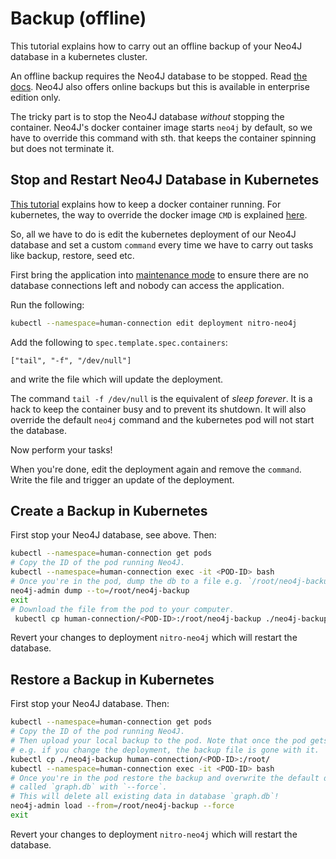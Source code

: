 # Backup (offline)

This tutorial explains how to carry out an offline backup of your Neo4J
database in a kubernetes cluster.

An offline backup requires the Neo4J database to be stopped. Read
[the docs](https://neo4j.com/docs/operations-manual/current/tools/dump-load/).
Neo4J also offers online backups but this is available in enterprise edition
only.

The tricky part is to stop the Neo4J database *without* stopping the container.
Neo4J's docker container image starts `neo4j` by default, so we have to override
this command with sth. that keeps the container spinning but does not terminate
it.

## Stop and Restart Neo4J Database in Kubernetes

[This tutorial](http://bigdatums.net/2017/11/07/how-to-keep-docker-containers-running/)
explains how to keep a docker container running. For kubernetes, the way to
override the docker image `CMD` is explained [here](https://kubernetes.io/docs/tasks/inject-data-application/define-command-argument-container/#define-a-command-and-arguments-when-you-create-a-pod).

So, all we have to do is edit the kubernetes deployment of our Neo4J database
and set a custom `command` every time we have to carry out tasks like backup,
restore, seed etc.

First bring the application into [maintenance mode](https://github.com/Human-Connection/Human-Connection/blob/master/deployment/human-connection/maintenance/README.md) to ensure there are no
database connections left and nobody can access the application.

Run the following:

```sh
kubectl --namespace=human-connection edit deployment nitro-neo4j
```

Add the following to `spec.template.spec.containers`:
```
["tail", "-f", "/dev/null"]
```
and write the file which will update the deployment.

The command `tail -f /dev/null` is the equivalent of *sleep forever*. It is a
hack to keep the container busy and to prevent its shutdown. It will also
override the default `neo4j` command and the kubernetes pod will not start the
database.

Now perform your tasks!

When you're done, edit the deployment again and remove the `command`. Write the
file and trigger an update of the deployment.

## Create a Backup in Kubernetes

First stop your Neo4J database, see above. Then:
```sh
kubectl --namespace=human-connection get pods
# Copy the ID of the pod running Neo4J.
kubectl --namespace=human-connection exec -it <POD-ID> bash
# Once you're in the pod, dump the db to a file e.g. `/root/neo4j-backup`.
neo4j-admin dump --to=/root/neo4j-backup
exit
# Download the file from the pod to your computer.
 kubectl cp human-connection/<POD-ID>:/root/neo4j-backup ./neo4j-backup
```
Revert your changes to deployment `nitro-neo4j` which will restart the database.

## Restore a Backup in Kubernetes

First stop your Neo4J database. Then:
```sh
kubectl --namespace=human-connection get pods
# Copy the ID of the pod running Neo4J.
# Then upload your local backup to the pod. Note that once the pod gets deleted
# e.g. if you change the deployment, the backup file is gone with it.
kubectl cp ./neo4j-backup human-connection/<POD-ID>:/root/
kubectl --namespace=human-connection exec -it <POD-ID> bash
# Once you're in the pod restore the backup and overwrite the default database
# called `graph.db` with `--force`.
# This will delete all existing data in database `graph.db`!
neo4j-admin load --from=/root/neo4j-backup --force
exit
```
Revert your changes to deployment `nitro-neo4j` which will restart the database.
